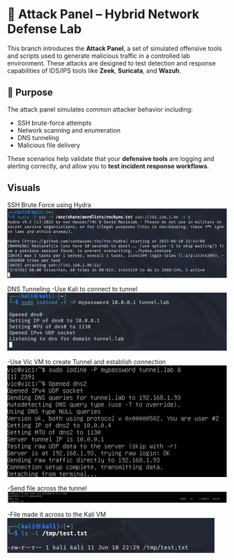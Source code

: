# 🧨 Attack Panel – Hybrid Network Defense Lab

This branch introduces the **Attack Panel**, a set of simulated offensive tools and scripts used to generate malicious traffic in a controlled lab environment. These attacks are designed to test detection and response capabilities of IDS/IPS tools like **Zeek**, **Suricata**, and **Wazuh**.

## 🚩 Purpose

The attack panel simulates common attacker behavior including:
- SSH brute-force attempts
- Network scanning and enumeration
- DNS tunneling
- Malicious file delivery

These scenarios help validate that your **defensive tools** are logging and alerting correctly, and allow you to **test incident response workflows**.


## Visuals

SSH Brute Force using Hydra
![Hydra](https://raw.githubusercontent.com/Daniel1Cani/hybrid-network-defense-lab/screenshots/hydra.png)

DNS Tunneling 
-Use Kali to connect to tunnel 
![DNS_KALI](https://raw.githubusercontent.com/Daniel1Cani/hybrid-network-defense-lab/screenshots/kali_dns_tunnel.png)

-Use Vic VM to create Tunnel and establish connection
![DNS_VM](https://raw.githubusercontent.com/Daniel1Cani/hybrid-network-defense-lab/screenshots/sudo_iodine.png)

-Send file across the tunnel
![DNS_VM](https://raw.githubusercontent.com/Daniel1Cani/hybrid-network-defense-lab/screenshots/scptest.png)

-File made it across to the Kali VM 
![DNS_KALI](https://raw.githubusercontent.com/Daniel1Cani/hybrid-network-defense-lab/screenshots/file_madeit.png)


